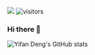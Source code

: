 ![](https://img.shields.io/badge/知乎-邓什么邓-orange)
![visitors](https://visitor-badge.glitch.me/badge?page_id=D-Yifan.D-Yifan&left_color=gray&right_color=orange)

### Hi there 👋  


![Yifan Deng's GitHub stats](https://github-readme-stats.vercel.app/api?username=D-Yifan&show_icons=true)

<!--
 ![Yifan Deng's github activity graph](https://activity-graph.herokuapp.com/graph?username=D-Yifan&theme=dracula)
-->
